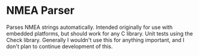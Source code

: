# NMEA Parser

Parses NMEA strings automatically. Intended originally for use with embedded platforms, but should work for any C library. Unit tests using the Check library. Generally I wouldn't use this for anything important, and I don't plan to continue development of this.
